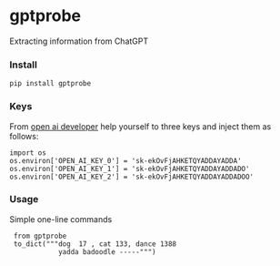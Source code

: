 # gptprobe
Extracting information from ChatGPT 



### Install 

    pip install gptprobe 
    
### Keys 
From [open ai developer](https://platform.openai.com/account/api-keys) help yourself to three keys and inject them as follows:

    import os 
    os.environ['OPEN_AI_KEY_0'] = 'sk-ekOvFjAHKETQYADDAYADDA'
    os.environ['OPEN_AI_KEY_1'] = 'sk-ekOvFjAHKETQYADDAYADDADO'
    os.environ['OPEN_AI_KEY_2'] = 'sk-ekOvFjAHKETQYADDAYADDADOO'


### Usage 
Simple one-line commands 

     from gptprobe 
     to_dict("""dog  17 , cat 133, dance 1388 
                yadda badoodle -----""")
     


    